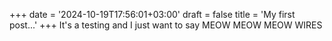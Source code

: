 +++
date = '2024-10-19T17:56:01+03:00'
draft = false
title = 'My first post...'
+++
It's a testing and I just want to say MEOW MEOW MEOW WIRES